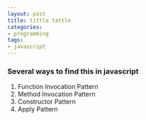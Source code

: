 ```yaml
--- 
layout: post
title: tittle tattle
categories:
- programming
tags:
- javascript
---
```


### Several ways to find this in javascript

1. Function Invocation Pattern
2. Method Invocation Pattern
3. Constructor Pattern
4. Apply Pattern
